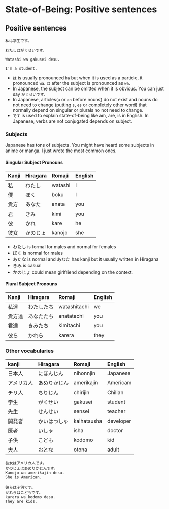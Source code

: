 # State-of-Being: Positive sentences

## Positive sentences

```text
私は学生です。

わたしはがくせいです。

Watashi wa gakusei desu.

I'm a student.
```

* `は` is usually pronounced `ha` but when it is used as a particle, it pronounced `wa`. `は` after the subject is pronounced as `wa`.
* In Japanese, the subject can be omitted when it is obvious. You can just say `がくせいです`.
* In Japanese, articles\(`a` or `an` before nouns\) do not exist and nouns do not need to change \(putting `s`, `es` or completely other word\) that normally depend on singular or plurals no not need to change.
* `です` is used to explain state-of-being like am, are, is in English. In Japanese, verbs are not conjugated depends on subject.

### Subjects

Japanese has tons of subjects. You might have heard some subjects in anime or manga. I just wrote the most common ones.

#### Singular Subject Pronouns

| Kanji | Hiragara | Romaji | English |
| :--- | :--- | :--- | :--- |
| 私 | わたし | watashi | I |
| 僕 | ぼく | boku | I |
| 貴方 | あなた | anata | you |
| 君 | きみ | kimi | you |
| 彼 | かれ | kare | he |
| 彼女 | かのじょ | kanojo | she |

* わたし is formal for males and normal for females
* ぼく is normal for males
* あたな is normal and あなた has kanji but it usually written in Hiragana
* きみ is casual
* かのじょ could mean girlfriend depending on the context.

#### Plural Subject Pronouns

| Kanji | Hiragara | Romaji | English |
| :--- | :--- | :--- | :--- |
| 私達 | わたしたち | watashitachi | we |
| 貴方達 | あなたたち | anatatachi | you |
| 君達 | きみたち | kimitachi | you |
| 彼ら | かれら | karera | they |

### Other vocabularies

| kanji | Hiragara | Romaji | English |
| :--- | :--- | :--- | :--- |
| 日本人 | にほんじん | nihonnjin | Japanese |
| アメリカ人 | あめりかじん | amerikajin | Americam |
| チリ人 | ちりじん | chirijin | Chilian |
| 学生 | がくせい | gakusei | student |
| 先生 | せんせい | sensei | teacher |
| 開発者 | かいはつしゃ | kaihatsusha | developer |
| 医者 | いしゃ | isha | doctor |
| 子供 | こども | kodomo | kid |
| 大人 | おとな | otona | adult |

```text
彼女はアメリカ人です。
かのじょはあめりかじんです。
Kanojo wa amerikajin desu.
She is American.

彼らは子供です。
かれらはこどもです。
karera wa kodomo desu.
They are kids.
```

